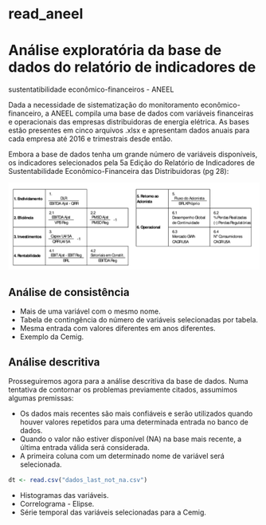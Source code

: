 read\_aneel
================

Análise exploratória da base de dados do relatório de indicadores de
====================================================================

sustentatibilidade econômico-financeiros - ANEEL

Dada a necessidade de sistematização do monitoramento econômico-financeiro, a ANEEL compila uma base de dados com variáveis financeiras e operacionais das empresas distribuidoras de energia elétrica. As bases estão presentes em cinco arquivos .xlsx e apresentam dados anuais para cada empresa até 2016 e trimestrais desde então.

Embora a base de dados tenha um grande número de variáveis disponíveis, os indicadores selecionados pela 5a Edição do Relatório de Indicadores de Sustentabilidade Econômico-Financeira das Distribuidoras (pg 28):

![](./img/indicadores.png)

Análise de consistência
-----------------------

-   Mais de uma variável com o mesmo nome.
-   Tabela de contingência do número de variáveis selecionadas por tabela.
-   Mesma entrada com valores diferentes em anos diferentes.
-   Exemplo da Cemig.

Análise descritiva
------------------

Prosseguiremos agora para a análise descritiva da base de dados. Numa tentativa de contornar os problemas previamente citados, assumimos algumas premissas:

-   Os dados mais recentes são mais confiáveis e serão utilizados quando houver valores repetidos para uma determinada entrada no banco de dados.
-   Quando o valor não estiver disponível (NA) na base mais recente, a última entrada válida será considerada.
-   A primeira coluna com um determinado nome de variável será selecionada.

``` r
dt <- read.csv("dados_last_not_na.csv")
```

-   Histogramas das variáveis.
-   Correlograma - Elipse.
-   Série temporal das variáveis selecionadas para a Cemig.
